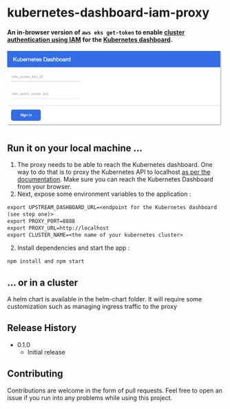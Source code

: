# kubernetes-dashboard-iam-proxy

#### An in-browser version of `aws eks get-token` to enable [cluster authentication using IAM](https://docs.aws.amazon.com/eks/latest/userguide/managing-auth.html) for the [Kubernetes dashboard](https://github.com/kubernetes/dashboard).


![login screen](k8s-dashboard-proxy-login-screen.png)


## Run it on your local machine ...

1. The proxy needs to be able to reach the Kubernetes dashboard. One way to do that is to proxy
the Kubernetes API to localhost [as per the documentation](https://github.com/kubernetes/dashboard#access).
Make sure you can reach the Kubernetes Dashboard from your browser.
2. Next, expose some environment variables to the application :
```
export UPSTREAM_DASHBOARD_URL=<endpoint for the Kubernetes dashboard (see step one)>
export PROXY_PORT=8888
export PROXY_URL=http://localhost
export CLUSTER_NAME=<the name of your kubernetes cluster>
```
2. Install dependencies and start the app :
```
npm install and npm start
```

## ... or in a cluster

A helm chart is available in the helm-chart folder. It will require some customization such as managing ingress traffic to the proxy

## Release History
* 0.1.0
    * Initial release

## Contributing

Contributions are welcome in the form of pull requests. Feel free to open an issue if you run into any problems while using this project.
